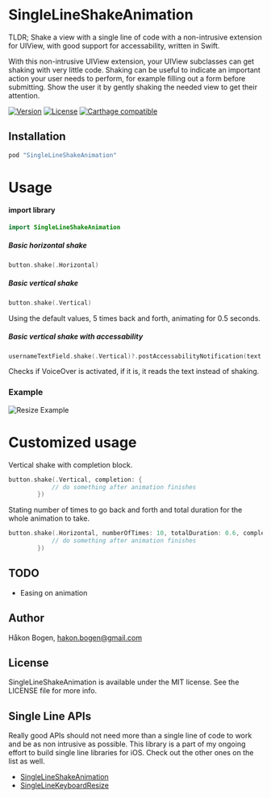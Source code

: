 # SingleLineShakeAnimation
TLDR; Shake a view with a single line of code with a non-intrusive extension for UIView, with good support for accessability, written in Swift.

With this non-intrusive UIView extension, your UIView subclasses can get shaking with very little code. 
Shaking can be useful to indicate an important action your user needs to perform, for example filling out a form before submitting. Show the user it by gently shaking the needed view to get their attention.


[![Version](https://img.shields.io/cocoapods/v/SingleLineShakeAnimation.svg?style=flat)](http://cocoadocs.org/docsets/SingleLineShakeAnimation)
[![License](https://img.shields.io/cocoapods/l/SingleLineShakeAnimation.svg?style=flat)](http://cocoadocs.org/docsets/SingleLineShakeAnimation)
[![Carthage compatible](https://img.shields.io/badge/Carthage-compatible-4BC51D.svg?style=flat)](https://github.com/haaakon/SingleLineShakeAnimation)

## Installation
```ruby
pod "SingleLineShakeAnimation"
```

Usage
=====
#### import library 
```swift
import SingleLineShakeAnimation
```

##### Basic horizontal shake
```swift
button.shake(.Horizontal)
```
##### Basic vertical shake
```swift
button.shake(.Vertical)
```
Using the default values, 5 times back and forth, animating for 0.5 seconds.

##### Basic vertical shake with accessability
```swift
usernameTextField.shake(.Vertical)?.postAccessabilityNotification(text:"You need to write a username before tapping login button")
```
Checks if VoiceOver is activated, if it is, it reads the text instead of shaking.

### Example
![Resize Example](https://raw.githubusercontent.com/haaakon/SingleLineShakeAnimation/master/example.gif)


Customized usage
=====
Vertical shake with completion block.
```swift
button.shake(.Vertical, completion: { 
            // do something after animation finishes
        })
```

Stating number of times to go back and forth and total duration for the whole animation to take.
```swift
button.shake(.Horizontal, numberOfTimes: 10, totalDuration: 0.6, completion: {
            // do something after animation finishes
        })
```

## TODO
- Easing on animation

## Author

Håkon Bogen, hakon.bogen@gmail.com

## License

SingleLineShakeAnimation is available under the MIT license. See the LICENSE file for more info.

## Single Line APIs
Really good APIs should not need more than a single line of code to work and be as non intrusive as possible. This library is a part of my ongoing effort to build single line libraries for iOS. Check out the other ones on the list as well.
- [SingleLineShakeAnimation](https://github.com/haaakon/SingleLineShakeAnimation)
- [SingleLineKeyboardResize](https://github.com/haaakon/SingleLineKeyboardResize)

